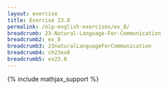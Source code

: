 ```yaml
---
layout: exercise
title: Exercise 23.8
permalink: /nlp-english-exercises/ex_8/
breadcrumb: 23-Natural-Language-For-Communication
breadcrumb2: ex_8
breadcrumb3: 23naturalLanguageForCommunication
breadcrumb4: ch23ex8
breadcrumb5: ex23.8
---
```


{% include mathjax_support %}

